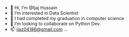 - 👋 Hi, I’m @Ijaj Hussain
- 👀 I’m interested in Data Scientist
- 🌱 I had completed my graduation in computer science
- 💞️ I’m looking to collaborate on Python Dev.
- 📫 ijaz04186@gmail.com ...

<!---
MRIJAZ404/MRIJAZ404 is a ✨ special ✨ repository because its `README.md` (this file) appears on your GitHub profile.
You can click the Preview link to take a look at your changes.
--->
